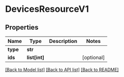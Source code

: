 # DevicesResourceV1

## Properties
Name | Type | Description | Notes
------------ | ------------- | ------------- | -------------
**type** | **str** |  | 
**ids** | **list[int]** |  | [optional] 

[[Back to Model list]](../README.md#documentation-for-models) [[Back to API list]](../README.md#documentation-for-api-endpoints) [[Back to README]](../README.md)

